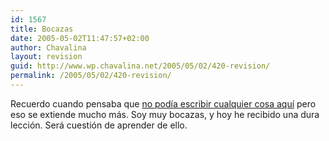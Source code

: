 ```yaml
---
id: 1567
title: Bocazas
date: 2005-05-02T11:47:57+02:00
author: Chavalina
layout: revision
guid: http://www.wp.chavalina.net/2005/05/02/420-revision/
permalink: /2005/05/02/420-revision/
---
```

Recuerdo cuando pensaba que <a href="http://www.chavalina.net/comentar.php?idpost=129&#038;q=consejo" target="_blank">no pod&iacute;a escribir cualquier cosa aqu&iacute;</a> pero eso se extiende mucho m&aacute;s. Soy muy bocazas, y hoy he recibido una dura lecci&oacute;n. Ser&aacute; cuesti&oacute;n de aprender de ello.